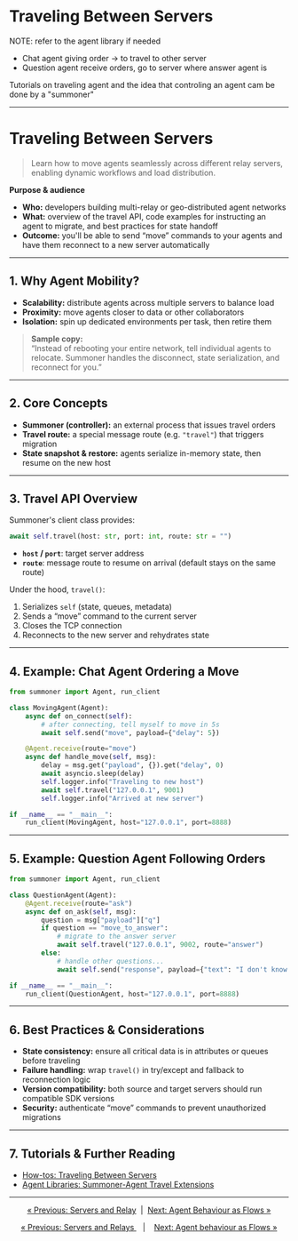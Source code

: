 # Traveling Between Servers



NOTE: refer to the agent library if needed

- Chat agent giving order -> to travel to other server
- Question agent receive orders, go to server where answer agent is


Tutorials on traveling agent and the idea that controling an agent cam be done by a "summoner"

-------


# Traveling Between Servers

> Learn how to move agents seamlessly across different relay servers, enabling dynamic workflows and load distribution.

**Purpose & audience**  
- **Who:** developers building multi-relay or geo-distributed agent networks  
- **What:** overview of the travel API, code examples for instructing an agent to migrate, and best practices for state handoff  
- **Outcome:** you'll be able to send “move” commands to your agents and have them reconnect to a new server automatically

---

## 1. Why Agent Mobility?

- **Scalability:** distribute agents across multiple servers to balance load  
- **Proximity:** move agents closer to data or other collaborators  
- **Isolation:** spin up dedicated environments per task, then retire them  

> **Sample copy:**  
> “Instead of rebooting your entire network, tell individual agents to relocate. Summoner handles the disconnect, state serialization, and reconnect for you.”

---

## 2. Core Concepts

- **Summoner (controller):** an external process that issues travel orders  
- **Travel route:** a special message route (e.g. `"travel"`) that triggers migration  
- **State snapshot & restore:** agents serialize in-memory state, then resume on the new host

---

## 3. Travel API Overview

Summoner's client class provides:

```python
await self.travel(host: str, port: int, route: str = "")  
````

* **`host` / `port`**: target server address
* **`route`**: message route to resume on arrival (default stays on the same route)

Under the hood, `travel()`:

1. Serializes `self` (state, queues, metadata)
2. Sends a “move” command to the current server
3. Closes the TCP connection
4. Reconnects to the new server and rehydrates state

---

## 4. Example: Chat Agent Ordering a Move

```python
from summoner import Agent, run_client

class MovingAgent(Agent):
    async def on_connect(self):
        # after connecting, tell myself to move in 5s
        await self.send("move", payload={"delay": 5})

    @Agent.receive(route="move")
    async def handle_move(self, msg):
        delay = msg.get("payload", {}).get("delay", 0)
        await asyncio.sleep(delay)
        self.logger.info("Traveling to new host")
        await self.travel("127.0.0.1", 9001)
        self.logger.info("Arrived at new server")

if __name__ == "__main__":
    run_client(MovingAgent, host="127.0.0.1", port=8888)
```

---

## 5. Example: Question Agent Following Orders

```python
from summoner import Agent, run_client

class QuestionAgent(Agent):
    @Agent.receive(route="ask")
    async def on_ask(self, msg):
        question = msg["payload"]["q"]
        if question == "move_to_answer":
            # migrate to the answer server
            await self.travel("127.0.0.1", 9002, route="answer")
        else:
            # handle other questions...
            await self.send("response", payload={"text": "I don't know."})

if __name__ == "__main__":
    run_client(QuestionAgent, host="127.0.0.1", port=8888)
```

---

## 6. Best Practices & Considerations

* **State consistency:** ensure all critical data is in attributes or queues before traveling
* **Failure handling:** wrap `travel()` in try/except and fallback to reconnection logic
* **Version compatibility:** both source and target servers should run compatible SDK versions
* **Security:** authenticate “move” commands to prevent unauthorized migrations

---

## 7. Tutorials & Further Reading

* [How-tos: Traveling Between Servers](../howtos/proto/traveling.md)
* [Agent Libraries: Summoner-Agent Travel Extensions](../../reference/lib_agent/kobold.md)

---

<p align="center">
  <a href="server_relay.md">&laquo; Previous: Servers and Relay</a>
  &nbsp;|&nbsp;
  <a href="flow.md">Next: Agent Behaviour as Flows &raquo;</a>
</p>




<p align="center">
  <a href="server_relay.md">&laquo; Previous: Servers and Relays </a> &nbsp;&nbsp;&nbsp;|&nbsp;&nbsp;&nbsp; <a href="flow.md">Next: Agent behaviour as Flows &raquo;</a>
</p>